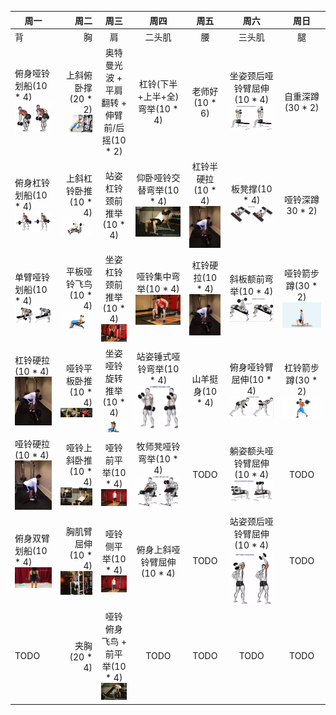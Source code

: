 | 周一        | 周二    |  周三  |  周四  |  周五  |  周六  |  周日  |
| --------   | -----:   | :----: | :----: | :----: | :----: | :----: |
| 背        | 胸     |   肩    |   二头肌    |   腰    |   三头肌    |   腿    |
| 俯身哑铃划船(10 * 4) ![俯身哑铃划船](俯身哑铃划船.jpeg)         |   上斜俯卧撑(20 * 2) ![上斜俯卧撑](上斜俯卧撑.gif)   |   奥特曼光波 + 平肩翻转 + 伸臂前/后摇(10 * 2)    |   杠铃(下半+上半+全)弯举(10 * 4)    |   老师好(10 * 6)    |   坐姿颈后哑铃臂屈伸(10 * 4) ![坐姿颈后哑铃臂屈伸](坐姿颈后哑铃臂屈伸.jpeg)   |   自重深蹲(30 * 2)    |
| 俯身杠铃划船(10 * 4) ![俯身杠铃划船](俯身杠铃划船.jpeg)        | 上斜杠铃卧推(10 * 4) ![上斜杠铃卧推](上斜杠铃卧推.gif)     |   站姿杠铃颈前推举(10 * 4)    |   仰卧哑铃交替弯举(10 * 4) ![仰卧哑铃交替弯举](仰卧哑铃交替弯举.gif)    |   杠铃半硬拉(10 * 4) ![杠铃半硬拉](杠铃硬拉.jpg)    |   板凳撑(10 * 4) ![板凳撑](板凳撑.jpeg)    |   哑铃深蹲30 * 2)    |
| 单臂哑铃划船(10 * 4) ![单臂哑铃划船](单臂哑铃划船.jpeg)        | 平板哑铃飞鸟(10 * 4) ![平板哑铃飞鸟](平板哑铃飞鸟.gif)     |   坐姿杠铃颈前推举(10 * 4) ![坐姿杠铃颈前推举](坐姿杠铃颈前推举.gif)    |   哑铃集中弯举(10 * 4) ![哑铃集中弯举](哑铃集中弯举.gif)    |   杠铃硬拉(10 * 4) ![杠铃硬拉](杠铃硬拉.jpg)    |   斜板额前弯举(10 * 4) ![斜板额前弯举](斜板额前弯举.jpeg)    |   哑铃箭步蹲(30 * 2) ![哑铃箭步蹲](哑铃箭步蹲.gif)    |
| 杠铃硬拉(10 * 4) ![杠铃硬拉](杠铃硬拉.jpg)         | 哑铃平板卧推(10 * 4) ![哑铃平板卧推](哑铃平板卧推.jpg)     |   坐姿哑铃旋转推举(10 * 4) ![坐姿哑铃旋转推举](坐姿哑铃推举.gif)    |   站姿锤式哑铃弯举(10 * 4) ![站姿锤式哑铃弯举](站姿锤式哑铃弯举.jpeg)    |   山羊挺身(10 * 4)    |   俯身哑铃臂屈伸(10 * 4) ![俯身哑铃臂屈伸](俯身哑铃臂屈伸.jpeg)    |   杠铃箭步蹲(30 * 2) ![杠铃箭步蹲](杠铃箭步蹲.gif)    |
| 哑铃硬拉(10 * 4) ![哑铃硬拉](哑铃硬拉.jpg)        | 哑铃上斜卧推(10 * 4) ![哑铃上斜卧推](哑铃上斜卧推.jpg)     |   哑铃前平举(10 * 4) ![哑铃前平举](哑铃前平举.gif)    |   牧师凳哑铃弯举(10 * 4) ![牧师凳哑铃弯举](牧师凳哑铃弯举.jpeg)    |   TODO    |   躺姿额头哑铃臂屈伸(10 * 4) ![躺姿额头哑铃臂屈伸](躺姿额头哑铃臂屈伸.jpeg)    |   TODO    |
| 俯身双臂划船(10 * 4) ![俯身双臂划船](俯身双臂划船.jpg)        | 胸肌臂屈伸(10 * 4) ![胸肌臂屈伸](胸肌臂屈伸.jpg)     |   哑铃侧平举(10 * 4) ![哑铃侧平举](哑铃侧平举.gif)    |   俯身上斜哑铃臂屈伸(10 * 4)    |   TODO    |   站姿颈后哑铃臂屈伸(10 * 4) ![站姿颈后哑铃臂屈伸](站姿颈后哑铃臂屈伸.jpeg)    |   TODO    |
| TODO        | 夹胸(20 * 4)    |   哑铃俯身飞鸟 + 前平举(10 * 4) ![哑铃俯身飞鸟 + 前平举](哑铃俯身飞鸟.gif)    |   TODO    |   TODO    |   TODO    |   TODO    |
